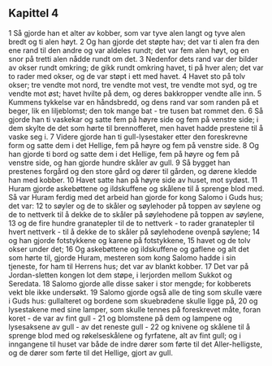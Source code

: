 ## Kapittel 4

1 Så gjorde han et alter av kobber, som var tyve alen langt og tyve alen bredt og ti alen høyt.
2 Og han gjorde det støpte hav; det var ti alen fra den ene rand til den andre og var aldeles rundt; det var fem alen høyt, og en snor på tretti alen nådde rundt om det.
3 Nedenfor dets rand var der bilder av okser rundt omkring; de gikk rundt omkring havet, ti på hver alen; det var to rader med okser, og de var støpt i ett med havet.
4 Havet sto på tolv okser; tre vendte mot nord, tre vendte mot vest, tre vendte mot syd, og tre vendte mot øst; havet hvilte på dem, og deres bakkropper vendte alle inn.
5 Kummens tykkelse var en håndsbredd, og dens rand var som randen på et beger, lik en liljeblomst; den tok mange bat - tre tusen bat rommet den.
6 Så gjorde han ti vaskekar og satte fem på høyre side og fem på venstre side; i dem skylte de det som hørte til brennofferet, men havet hadde prestene til å vaske seg i.
7 Videre gjorde han ti gull-lysestaker etter den foreskrevne form og satte dem i det Hellige, fem på høyre og fem på venstre side.
8 Og han gjorde ti bord og satte dem i det Hellige, fem på høyre og fem på venstre side, og han gjorde hundre skåler av gull.
9 Så bygget han prestenes forgård og den store gård og dører til gården, og dørene kledde han med kobber.
10 Havet satte han på høyre side av huset, mot sydøst.
11 Huram gjorde askebøttene og ildskuffene og skålene til å sprenge blod med. Så var Huram ferdig med det arbeid han gjorde for kong Salomo i Guds hus; det var:
12 to søyler og de to skåler og søylehoder på toppen av søylene og de to nettverk til å dekke de to skåler på søylehodene på toppen av søylene,
13 og de fire hundre granatepler til de to nettverk - to rader granatepler til hvert nettverk - til å dekke de to skåler på søylehodene ovenpå søylene;
14 og han gjorde fotstykkene og karene på fotstykkene,
15 havet og de tolv okser under det;
16 Og askebøttene og ildskuffene og gaflene og alt det som hørte til, gjorde Huram, mesteren som kong Salomo hadde i sin tjeneste, for ham til Herrens hus; det var av blankt kobber.
17 Det var på Jordan-sletten kongen lot dem støpe, i lerjorden mellom Sukkot og Seredata.
18 Salomo gjorde alle disse saker i stor mengde; for kobberets vekt ble ikke undersøkt.
19 Salomo gjorde også alle de ting som skulle være i Guds hus: gullalteret og bordene som skuebrødene skulle ligge på,
20 og lysestakene med sine lamper, som skulle tennes på foreskrevet måte, foran koret - de var av fint gull -
21 og blomstene på dem og lampene og lysesaksene av gull - av det reneste gull -
22 og knivene og skålene til å sprenge blod med og røkelseskålene og fyrfatene, alt av fint gull; og i inngangene til huset var både de indre dører som førte til det Aller-helligste, og de dører som førte til det Hellige, gjort av gull.
